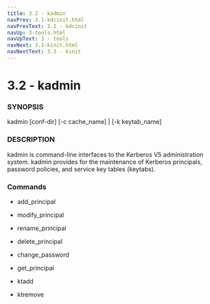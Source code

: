 ```yaml
---
title: 3.2 - kadmin
navPrev: 3.1-kdcinit.html
navPrevText: 3.1 - kdcinit
navUp: 3-tools.html
navUpText: 3 - tools
navNext: 3.3-kinit.html
navNextText: 3.3 - kinit
---
```

	
# 3.2 - kadmin

### SYNOPSIS

kadmin [conf-dir] [-c cache_name] | [-k keytab_name]

### DESCRIPTION

kadmin is command-line interfaces to the Kerberos V5 administration system. kadmin provides for the maintenance of Kerberos principals, password policies, and service key tables (keytabs).

### Commands

* add_principal

* modify_principal

* rename_principal

* delete_principal

* change_password

* get_principal

* ktadd

* ktremove
